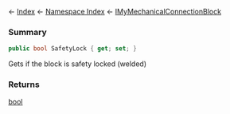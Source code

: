 ← [Index](Api-Index) ← [Namespace Index](Namespace-Index) ← [IMyMechanicalConnectionBlock](Sandbox.ModAPI.Ingame.IMyMechanicalConnectionBlock)

### Summary

```csharp
public bool SafetyLock { get; set; }
```

Gets if the block is safety locked (welded)

### Returns

[bool](https://docs.microsoft.com/en-us/dotnet/api/system.boolean?view=netframework-4.6)

